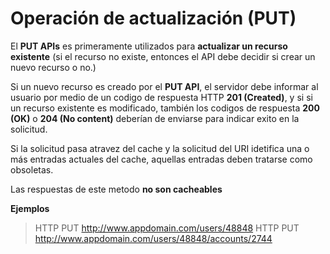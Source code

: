 # Operación de actualización (PUT)

El **PUT APIs** es primeramente utilizados para **actualizar un recurso existente** (si el recurso no existe, entonces el API debe decidir si crear un nuevo recurso o no.)

Si un nuevo recurso es creado por el **PUT API**, el servidor debe informar al usuario por medio de un codigo de respuesta HTTP **201 (Created)**, y si si un recurso existente es modificado, también los codigos de respuesta **200 (OK)** o **204 (No content)** deberían de enviarse para indicar exito en la solicitud.

Si la solicitud pasa atravez del cache y la solicitud del URI idetifica una o más entradas actuales del cache, aquellas entradas deben tratarse como obsoletas. 

Las respuestas de este metodo **no son cacheables**

**Ejemplos**

> HTTP PUT http://www.appdomain.com/users/48848
> HTTP PUT http://www.appdomain.com/users/48848/accounts/2744